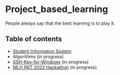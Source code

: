 # Project_based_learning
People always say that the best learning is to play it.

## Table of contents
- [Student Information System](https://github.com/Michelle-alt/Student-Information-System/tree/master)
- Algorithms (in progress)
- [SSH-Key-for-Windows](https://github.com/Michelle-alt/SSH-Key-for-Windows) (in progress)
- [MLH INIT 2022 Hackathon](https://github.com/MLH-INIT-2022-Hackathon) (in progress)
